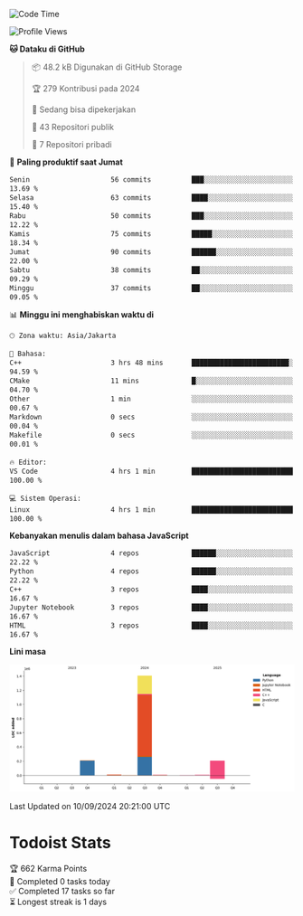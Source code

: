<!--START_SECTION:waka-->
![Code Time](http://img.shields.io/badge/Code%20Time-32%20hrs%2058%20mins-blue)

![Profile Views](http://img.shields.io/badge/Profil%20dilihat-6-blue)

**🐱 Dataku di GitHub** 

> 📦 48.2 kB Digunakan di GitHub Storage 
 > 
> 🏆 279 Kontribusi pada 2024
 > 
> 💼 Sedang bisa dipekerjakan
 > 
> 📜 43 Repositori publik 
 > 
> 🔑 7 Repositori pribadi 
 > 
📅 **Paling produktif saat Jumat** 

```text
Senin                    56 commits          ███░░░░░░░░░░░░░░░░░░░░░░   13.69 % 
Selasa                   63 commits          ████░░░░░░░░░░░░░░░░░░░░░   15.40 % 
Rabu                     50 commits          ███░░░░░░░░░░░░░░░░░░░░░░   12.22 % 
Kamis                    75 commits          █████░░░░░░░░░░░░░░░░░░░░   18.34 % 
Jumat                    90 commits          ██████░░░░░░░░░░░░░░░░░░░   22.00 % 
Sabtu                    38 commits          ██░░░░░░░░░░░░░░░░░░░░░░░   09.29 % 
Minggu                   37 commits          ██░░░░░░░░░░░░░░░░░░░░░░░   09.05 % 
```


📊 **Minggu ini menghabiskan waktu di** 

```text
🕑︎ Zona waktu: Asia/Jakarta

💬 Bahasa: 
C++                      3 hrs 48 mins       ████████████████████████░   94.59 % 
CMake                    11 mins             █░░░░░░░░░░░░░░░░░░░░░░░░   04.70 % 
Other                    1 min               ░░░░░░░░░░░░░░░░░░░░░░░░░   00.67 % 
Markdown                 0 secs              ░░░░░░░░░░░░░░░░░░░░░░░░░   00.04 % 
Makefile                 0 secs              ░░░░░░░░░░░░░░░░░░░░░░░░░   00.01 % 

🔥 Editor: 
VS Code                  4 hrs 1 min         █████████████████████████   100.00 % 

💻 Sistem Operasi: 
Linux                    4 hrs 1 min         █████████████████████████   100.00 % 
```

**Kebanyakan menulis dalam bahasa JavaScript** 

```text
JavaScript               4 repos             ██████░░░░░░░░░░░░░░░░░░░   22.22 % 
Python                   4 repos             ██████░░░░░░░░░░░░░░░░░░░   22.22 % 
C++                      3 repos             ████░░░░░░░░░░░░░░░░░░░░░   16.67 % 
Jupyter Notebook         3 repos             ████░░░░░░░░░░░░░░░░░░░░░   16.67 % 
HTML                     3 repos             ████░░░░░░░░░░░░░░░░░░░░░   16.67 % 
```



**Lini masa**

![Lines of Code chart](https://raw.githubusercontent.com/yusuf601/yusuf601/main/assets/bar_graph.png)


 Last Updated on 10/09/2024 20:21:00 UTC
<!--END_SECTION:waka-->
# Todoist Stats

<!-- TODO-IST:START -->
🏆  662 Karma Points           
🌸  Completed 0 tasks today           
✅  Completed 17 tasks so far           
⏳  Longest streak is 1 days
<!-- TODO-IST:END -->
